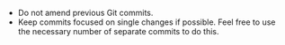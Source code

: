 - Do not amend previous Git commits.
- Keep commits focused on single changes if possible. Feel free to use the necessary number of separate commits to do this.